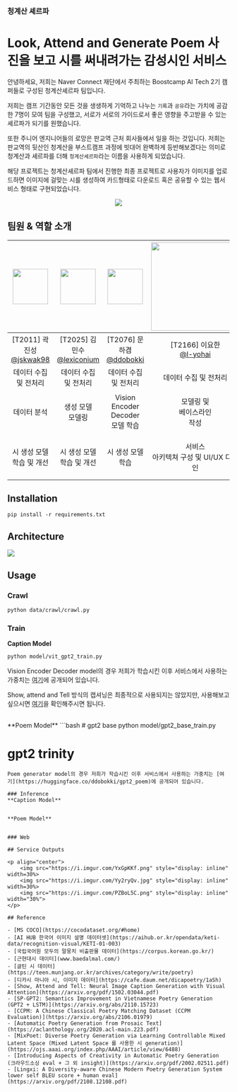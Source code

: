 ### 청계산 셰르파

# Look, Attend and Generate Poem 사진을 보고 시를 써내려가는 감성시인 서비스

안녕하세요, 저희는 Naver Connect 재단에서 주최하는 Boostcamp AI Tech 2기 캠퍼들로 구성된 청계산셰르파 팀입니다.

저희는 캠프 기간동안 모든 것을 생생하게 기억하고 나누는 `기록`과 `공유`라는 가치에 공감한 7명이 모여 팀을 구성했고, 서로가 서로의 가이드로서 좋은 영향을 주고받을 수 있는 셰르파가 되기를 원했습니다.

또한 주니어 엔지니어들의 로망은 판교역 근처 회사들에서 일을 하는 것입니다. 저희는 판교역의 뒷산인 청계산을 부스트캠프 과정에 빗대어 완벽하게 등반해보겠다는 의미로 청계산과 셰르파를 더해 `청계산셰르파`라는 이름을 사용하게 되었습니다.

해당 프로젝트는 청계산셰르파 팀에서 진행한 최종 프로젝트로 사용자가 이미지를 업로드하면 이미지에 걸맞는 시를 생성하여 카드형태로 다운로드 혹은 공유할 수 있는 웹서비스 형태로 구현되었습니다.

<p align="center">
  <img src="https://i.imgur.com/eN7R6to.gif)" />
</p>

## 팀원 & 역할 소개
|<img src="https://avatars.githubusercontent.com/u/47588410?v=4" width = 80>|<img src="https://avatars.githubusercontent.com/u/84180121?v=4" width=80>|<img src="https://i.imgur.com/0TZjPyB.png" width=80>|<img src="https://i.imgur.com/pH7lc7S.png" width=200>|<img src="https://i.imgur.com/ctCliqs.png" width=80>|<img src="https://i.imgur.com/5mNWwpx.png" width=80>|<img src="https://i.imgur.com/nDFsXev.png" width=80>|
| :--------: | :--------: | :--------: | :--------: | :--------: | :--------: | :--------: |
|[T2011] 곽진성<br>[@jskwak98](https://github.com/jskwak98)|[T2025] 김민수<br>[@lexiconium](https://github.com/lexiconium)|[T2076] 문하겸<br>[@ddobokki](https://github.com/ddobokki)|[T2166] 이요한<br> [@l-yohai](https://github.com/l-yohai)|[T2195] <br> 전준영<br> [@20180707jun](https://github.com/20180707jun)|[T2206] 정진원<br> [@godjw](https://github.com/godjw)|[T2210] 정희영<br> [@hyeong01](https://github.com/hyeong01)|
|데이터 수집 및 전처리|데이터 수집 <br>및 전처리|데이터 수집 및 전처리|데이터 수집 및 전처리|데이터 수집 <br> 및 전처리|데이터 수집 <br> 및 전처리|데이터 수집 및 전처리|
|데이터 분석|생성 모델 <br> 모델링|Vision Encoder Decoder <br> 모델 학습|모델링 및 <br>베이스라인<br> 작성|서비스 아키텍쳐 구성 및 모델 서빙|캡셔닝 모델 한국어 데이터에 대해 학습|데이터 분석|
|시 생성 모델 학습 및 개선|시 생성 모델 학습 및 개선|시 생성 모델 학습|서비스 <br>아키텍쳐 구성 및 UI/UX 디자인|웹사이트 및 API 설계, UI/UX 디자인|시 생성 모델 학습 및 개선|모델 <br>성능평가 <br>방법론 연구개발|


## Installation
```
pip install -r requirements.txt
```

## Architecture

![](https://i.imgur.com/5BkTjCf.png)


## Usage

### Crawl

```bash
python data/crawl/crawl.py
```

### Train

**Caption Model**
```bash
python model/vit_gpt2_train.py
```
Vision Encoder Decoder model의 경우 저희가 학습시킨 이후 서비스에서 사용하는 가중치는 [여기](https://huggingface.co/ddobokki/vision-encoder-decoder-vit-gpt2-coco-ko)에 공개되어 있습니다.

Show, attend and Tell 방식의 캡셔닝은 최종적으로 사용되지는 않았지만, 사용해보고 싶으시면 [여기](https://github.com/boostcampaitech2/final-project-level3-nlp-08/tree/dev/merge/show_attend_and_tell)을 확인해주시면 됩니다.

<br>
**Poem Model**
```bash
# gpt2 base
python model/gpt2_base_train.py

# gpt2 trinity
```
Poem generator model의 경우 저희가 학습시킨 이후 서비스에서 사용하는 가중치는 [여기](https://huggingface.co/ddobokki/gpt2_poem)에 공개되어 있습니다.

### Inference
**Caption Model**


**Poem Model**


### Web

## Service Outputs

<p align="center">
    <img src="https://i.imgur.com/YxGpKKf.png" style="display: inline" width=30%>
    <img src="https://i.imgur.com/Yy2ryQv.jpg" style="display: inline" width=30%>
    <img src="https://i.imgur.com/PZBoL5C.png" style="display: inline" width="30%">
</p>

## Reference

- [MS COCO](https://cocodataset.org/#home)
- [AI HUB 한국어 이미지 설명 데이터셋](https://aihub.or.kr/opendata/keti-data/recognition-visual/KETI-01-003)
- [국립국어원 모두의 말뭉치 비출판물 데이터](https://corpus.korean.go.kr/)
- [근현대시 데이터](www.baedalmal.com/)
- [글틴 시 데이터](https://teen.munjang.or.kr/archives/category/write/poetry)
- [디카시 마니아 시, 이미지 데이터](https://cafe.daum.net/dicapoetry/1aSh)
- [Show, Attend and Tell: Neural Image Caption Generation with Visual Attention](https://arxiv.org/pdf/1502.03044.pdf)
- [SP-GPT2: Semantics Improvement in Vietnamese Poetry Generation (GPT2 + LSTM)](https://arxiv.org/abs/2110.15723)
- [CCPM: A Chinese Classical Poetry Matching Dataset (CCPM Evaluation)](https://arxiv.org/abs/2106.01979)
- [Automatic Poetry Generation from Prosaic Text](https://aclanthology.org/2020.acl-main.223.pdf)
- [MixPoet: Diverse Poetry Generation via Learning Controllable Mixed Latent Space (Mixed Latent Space 를 사용한 시 generation)](https://ojs.aaai.org/index.php/AAAI/article/view/6488)
- [Introducing Aspects of Creativity in Automatic Poetry Generation (크라우드소싱 eval + 그 외 insight)](https://arxiv.org/pdf/2002.02511.pdf)
- [Lingxi: A Diversity-aware Chinese Modern Poetry Generation System lower self BLEU score + human eval](https://arxiv.org/pdf/2108.12108.pdf)
